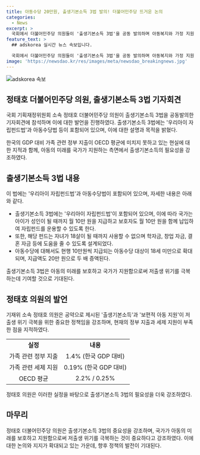 ```yaml
---
title: 아동수당 20만원, 출생기본소득 3법 발의! 더불어민주당 뜨거운 논의
categories:
  - News
excerpt: >
  국회에서 더불어민주당 의원들이 '출생기본소득 3법'을 공동 발의하며 아동복지와 가정 지원에 대한 대책을 발표했다. 이에 따라 출생기본소득으로 아이가 성인이 될 때까지 매월 10만원을 지급하고 보호자도 같은 금액을 납부하는 자립펀드가 마련될 계획이며, 아동수당도 20만원으로 상향 조정된다. 정태호 의원은 최근 저출생 문제를 극복하기 위해 아동과 가족을 위한 국가 지원이 필요하다고 강조했다. 해당 법률은 가정 및 아동 지원 확대를 통해 국민의 기본 삶을 지원하고자 한다.
feature_text: >
  ## adskorea 실시간 뉴스 속보입니다.

  국회에서 더불어민주당 의원들이 '출생기본소득 3법'을 공동 발의하며 아동복지와 가정 지원에 대한 대책을 발표했다. 이에 따라 출생기본소득으로 아이가 성인이 될 때까지 매월 10만원을 지급하고 보호자도 같은 금액을 납부하는 자립펀드가 마련될 계획이며, 아동수당도 20만원으로 상향 조정된다. 정태호 의원은 최근 저출생 문제를 극복하기 위해 아동과 가족을 위한 국가 지원이 필요하다고 강조했다. 해당 법률은 가정 및 아동 지원 확대를 통해 국민의 기본 삶을 지원하고자 한다.
image: 'https://newsdao.kr/res/images/meta/newsdao_breakingnews.jpg'
---
```


<p><img src="https://newsdao.kr/res/images/meta/newsdao_breakingnews.jpg" alt="adskorea 속보" /></p>

<h2 data-ke-size="size26">정태호 더불어민주당 의원, 출생기본소득 3법 기자회견</h2>

<p>국회 기획재정위원회 소속 정태호 더불어민주당 의원이 출생기본소득 3법을 공동발의한 기자회견에 참석하며 이에 대한 발언을 진행하였다. 출생기본소득 3법에는 '우리아이 자립펀드법'과 아동수당법 등이 포함되어 있으며, 이에 대한 설명과 목적을 밝혔다. </p>

<p data-ke-size="size16">한국의 GDP 대비 가족 관련 정부 지출이 OECD 평균에 미치지 못하고 있는 현실에 대한 지적과 함께, 아동의 미래를 국가가 지원하는 측면에서 출생기본소득의 필요성을 강조하였다.</p>

<h2 data-ke-size="size26">출생기본소득 3법 내용</h2>

<p>이 법에는 '우리아이 자립펀드법'과 아동수당법이 포함되어 있으며, 자세한 내용은 아래와 같다.</p>

<ul>
  <li>출생기본소득 3법에는 '우리아이 자립펀드법'이 포함되어 있으며, 이에 따라 국가는 아이가 성인이 될 때까지 월 10만 원을 지급하고 보호자도 월 10만 원을 함께 납입하여 자립펀드를 운용할 수 있도록 한다.</li>
  <li>또한, 해당 펀드는 자녀가 18살이 될 때까지 사용할 수 없으며 학자금, 창업 자금, 결혼 자금 등에 도움을 줄 수 있도록 설계되었다.</li>
  <li>아동수당에 대해서도 현행 10만원씩 지급되는 아동수당 대상이 18세 미만으로 확대되며, 지급액도 20만 원으로 두 배 증액된다.</li>
</ul>

<p data-ke-size="size16">출생기본소득 3법은 아동의 미래를 보호하고 국가가 지원함으로써 저출생 위기를 극복하는데 기여할 것으로 기대된다.</p>

<h2 data-ke-size="size26">정태호 의원의 발언</h2>

<p>기재위 소속 정태호 의원은 공약으로 제시된 '출생기본소득'과 '보편적 아동 지원'이 저출생 위기 극복을 위한 중요한 정책임을 강조하며, 현재의 정부 지출과 세제 지원이 부족한 점을 지적하였다.</p>

<table>
  <tr>
    <td style="text-align: center; height: 17px;"><b>실정</b></td>
    <td style="text-align: center; height: 17px;"><b>내용</b></td>
  </tr>
  <tr>
    <td style="text-align: center; height: 17px;">가족 관련 정부 지출</td>
    <td style="text-align: center; height: 17px;">1.4% (한국 GDP 대비)</td>
  </tr>
  <tr>
    <td style="text-align: center; height: 17px;">가족 관련 세제 지원</td>
    <td style="text-align: center; height: 17px;">0.19% (한국 GDP 대비)</td>
  </tr>
  <tr>
    <td style="text-align: center; height: 17px;">OECD 평균</td>
    <td style="text-align: center; height: 17px;">2.2% / 0.25%</td>
  </tr>
</table>

<p data-ke-size="size16">정태호 의원은 이러한 실정을 바탕으로 출생기본소득 3법의 필요성을 더욱 강조하였다.</p>

<h2 data-ke-size="size26">마무리</h2>

<p>정태호 더불어민주당 의원은 출생기본소득 3법의 중요성을 강조하며, 국가가 아동의 미래를 보호하고 지원함으로써 저출생 위기를 극복하는 것이 중요하다고 강조하였다. 이에 대한 논의와 지지가 확대되고 있는 가운데, 향후 정책의 발전이 기대된다.</p>

